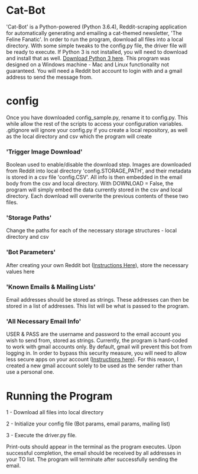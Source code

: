 # Cat-Bot
'Cat-Bot' is a Python-powered (Python 3.6.4), Reddit-scraping application for automatically generating and emailing a cat-themed newsletter, 'The Feline Fanatic'. In order to run the program, download all files into a local directory. With some simple tweaks to the config.py file, the driver file will be ready to execute. If Python 3 is not installed, you will need to download and install that as well. [Download Python 3 here](https://www.python.org/downloads/). This program was designed on a Windows machine - Mac and Linux functionality not guaranteed. You will need a Reddit bot account to login with and a gmail address to send the message from. 

# config
Once you have downloaded config_sample.py, rename it to config.py. This while allow the rest of the scripts to access your configuration variables. .gitignore will ignore your config.py if you create a local repository, as well as the local directory and csv which the program will create

### 'Trigger Image Download'
Boolean used to enable/disable the download step. Images are downloaded from Reddit into local directory 'config.STORAGE_PATH', and their metadata is stored in a csv file 'config.CSV'. All info is then embedded in the email body from the csv and local directory. With DOWNLOAD = False, the program will simply embed the data currently stored in the csv and local directory. Each download will overwrite the previous contents of these two files.

### 'Storage Paths'
Change the paths for each of the necessary storage structures - local directory and csv

### 'Bot Parameters'
After creating your own Reddit bot ([Instructions Here](http://pythonforengineers.com/build-a-reddit-bot-part-1/)), store the necessary values here

### 'Known Emails & Mailing Lists'
Email addresses should be stored as strings. These addresses can then be stored in a list of addresses. This list will be what is passed to the program. 

### 'All Necessary Email Info'
USER & PASS are the username and password to the email account you wish to send from, stored as strings. Currently, the program is hard-coded to work with gmail accounts only. By default, gmail will prevent this bot from logging in. In order to bypass this security measure, you will need to allow less secure apps on your account ([Instructions here](https://support.google.com/accounts/answer/6010255?hl=en)). For this reason, I created a new gmail account solely to be used as the sender rather than use a personal one. 

# Running the Program
1 - Download all files into local directory

2 - Initialize your config file (Bot params, email params, mailing list)

3 - Execute the driver.py file. 

Print-outs should appear in the terminal as the program executes. Upon successful completion, the email should be received by all addresses in your TO list. The program will terminate after successfully sending the email.
